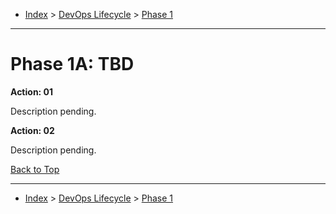 <a id="top"></a>

- [Index](../index.md) > [DevOps Lifecycle](devops.md) > [Phase 1](phase_01.md)

---

<a id="actions"></a>

# Phase 1A: TBD

<a id="1a-01"></a>

**Action: 01**

Description pending.

<a id="1a-02"></a>

**Action: 02**

Description pending.

<a class="inline-navlink-page-top" href="#top">Back to Top</a>

---

- [Index](../index.md) > [DevOps Lifecycle](devops.md) > [Phase 1](phase_01.md)
